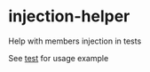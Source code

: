 # injection-helper
Help with members injection in tests

See [test](https://github.com/dinosaurwithakatana/injection-helper/blob/master/sample/src/test/java/io/dwak/injectionhelper/sample/FooTest.java) for usage example
